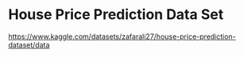 # House Price Prediction Data Set

https://www.kaggle.com/datasets/zafarali27/house-price-prediction-dataset/data